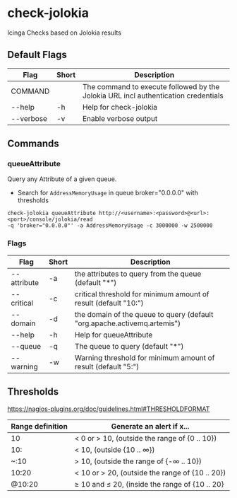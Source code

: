 # check-jolokia
Icinga Checks based on Jolokia results

## Default Flags



| Flag | Short | Description |
| --- | --- | --- |
| COMMAND |  | The command to execute followed by the Jolokia URL incl authentication credentials |
| --help | -h | Help for check-jolokia |
| --verbose | -v | Enable verbose output |

## Commands

### queueAttribute

Query any Attribute of a given queue.

- Search for `AddressMemoryUsage` in queue broker="0.0.0.0" with thresholds
```
check-jolokia queueAttribute http://<username>:<password>@<url>:<port>/console/jolokia/read
-q 'broker="0.0.0.0"' -a AddressMemoryUsage -c 3000000 -w 2500000
```

### Flags

| Flag | Short | Description |
|--- |--- |--- |
| --attribute | -a | the attributes to query from the queue (default "*") |
| --critical | -c | critical threshold for minimum amount of result (default "10:") |
| --domain | -d | the domain of the queue to query (default "org.apache.activemq.artemis") |
| --help | -h | Help for queueAttribute |
| --queue | -q | The queue to query (default "*") |
| --warning | -w | Warning threshold for minimum amount of result (default "5:") |


## Thresholds

<https://nagios-plugins.org/doc/guidelines.html#THRESHOLDFORMAT>

| Range definition |	Generate an alert if x... |
|--- |--- |
| 10 | < 0 or > 10, (outside the range of {0 .. 10}) |
| 10: | < 10, (outside {10 .. ∞}) |
| ~:10 | > 10, (outside the range of {-∞ .. 10}) |
| 10:20 | < 10 or > 20, (outside the range of {10 .. 20}) |
| @10:20 | ≥ 10 and ≤ 20, (inside the range of {10 .. 20} |